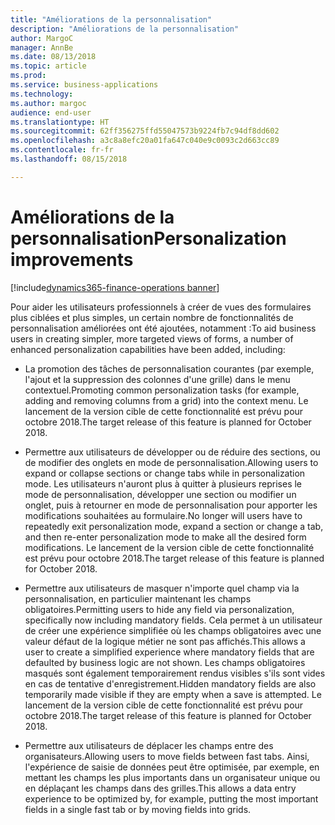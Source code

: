 ```yaml
---
title: "Améliorations de la personnalisation"
description: "Améliorations de la personnalisation"
author: MargoC
manager: AnnBe
ms.date: 08/13/2018
ms.topic: article
ms.prod: 
ms.service: business-applications
ms.technology: 
ms.author: margoc
audience: end-user
ms.translationtype: HT
ms.sourcegitcommit: 62ff356275ffd55047573b9224fb7c94df8dd602
ms.openlocfilehash: a3c8a8efc20a01fa647c040e9c0093c2d663cc89
ms.contentlocale: fr-fr
ms.lasthandoff: 08/15/2018

---
```

#  <a name="personalization-improvements"></a><span data-ttu-id="1090c-103">Améliorations de la personnalisation</span><span class="sxs-lookup"><span data-stu-id="1090c-103">Personalization improvements</span></span>

[!include[dynamics365-finance-operations banner](../includes/dynamics365-finance-operations.md)]



<span data-ttu-id="1090c-104">Pour aider les utilisateurs professionnels à créer de vues des formulaires plus ciblées et plus simples, un certain nombre de fonctionnalités de personnalisation améliorées ont été ajoutées, notamment :</span><span class="sxs-lookup"><span data-stu-id="1090c-104">To aid business users in creating simpler, more targeted views of forms, a number of enhanced personalization capabilities have been added, including:</span></span> 

-    <span data-ttu-id="1090c-105">La promotion des tâches de personnalisation courantes (par exemple, l'ajout et la suppression des colonnes d'une grille) dans le menu contextuel.</span><span class="sxs-lookup"><span data-stu-id="1090c-105">Promoting common personalization tasks (for example, adding and removing columns from a grid) into the context menu.</span></span> <span data-ttu-id="1090c-106">Le lancement de la version cible de cette fonctionnalité est prévu pour octobre 2018.</span><span class="sxs-lookup"><span data-stu-id="1090c-106">The target release of this feature is planned for October 2018.</span></span> 
    
-    <span data-ttu-id="1090c-107">Permettre aux utilisateurs de développer ou de réduire des sections, ou de modifier des onglets en mode de personnalisation.</span><span class="sxs-lookup"><span data-stu-id="1090c-107">Allowing users to expand or collapse sections or change tabs while in personalization mode.</span></span> <span data-ttu-id="1090c-108">Les utilisateurs n'auront plus à quitter à plusieurs reprises le mode de personnalisation, développer une section ou modifier un onglet, puis à retourner en mode de personnalisation pour apporter les modifications souhaitées au formulaire.</span><span class="sxs-lookup"><span data-stu-id="1090c-108">No longer will users have to repeatedly exit personalization mode, expand a section or change a tab, and then re-enter personalization mode to make all the desired form modifications.</span></span> <span data-ttu-id="1090c-109">Le lancement de la version cible de cette fonctionnalité est prévu pour octobre 2018.</span><span class="sxs-lookup"><span data-stu-id="1090c-109">The target release of this feature is planned for October 2018.</span></span>  
    
-    <span data-ttu-id="1090c-110">Permettre aux utilisateurs de masquer n'importe quel champ via la personnalisation, en particulier maintenant les champs obligatoires.</span><span class="sxs-lookup"><span data-stu-id="1090c-110">Permitting users to hide any field via personalization, specifically now including mandatory fields.</span></span> <span data-ttu-id="1090c-111">Cela permet à un utilisateur de créer une expérience simplifiée où les champs obligatoires avec une valeur défaut de la logique métier ne sont pas affichés.</span><span class="sxs-lookup"><span data-stu-id="1090c-111">This allows a user to create a simplified experience where mandatory fields that are defaulted by business logic are not shown.</span></span> <span data-ttu-id="1090c-112">Les champs obligatoires masqués sont également temporairement rendus visibles s'ils sont vides en cas de tentative d'enregistrement.</span><span class="sxs-lookup"><span data-stu-id="1090c-112">Hidden mandatory fields are also temporarily made visible if they are empty when a save is attempted.</span></span> <span data-ttu-id="1090c-113">Le lancement de la version cible de cette fonctionnalité est prévu pour octobre 2018.</span><span class="sxs-lookup"><span data-stu-id="1090c-113">The target release of this feature is planned for October 2018.</span></span>  
    
-    <span data-ttu-id="1090c-114">Permettre aux utilisateurs de déplacer les champs entre des organisateurs.</span><span class="sxs-lookup"><span data-stu-id="1090c-114">Allowing users to move fields between fast tabs.</span></span> <span data-ttu-id="1090c-115">Ainsi, l'expérience de saisie de données peut être optimisée, par exemple, en mettant les champs les plus importants dans un organisateur unique ou en déplaçant les champs dans des grilles.</span><span class="sxs-lookup"><span data-stu-id="1090c-115">This allows a data entry experience to be optimized by, for example, putting the most important fields in a single fast tab or by moving fields into grids.</span></span> 


